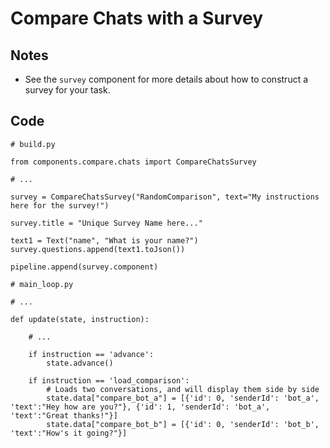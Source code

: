 # Compare Chats with a Survey

## Notes

- See the `survey` component for more details about how to construct a survey for your task.

## Code

```python3
# build.py

from components.compare.chats import CompareChatsSurvey

# ...

survey = CompareChatsSurvey("RandomComparison", text="My instructions here for the survey!")

survey.title = "Unique Survey Name here..."

text1 = Text("name", "What is your name?")
survey.questions.append(text1.toJson())

pipeline.append(survey.component)
```

```python3
# main_loop.py

# ...

def update(state, instruction):

    # ...

    if instruction == 'advance':
        state.advance()

    if instruction == 'load_comparison':
        # Loads two conversations, and will display them side by side
        state.data["compare_bot_a"] = [{'id': 0, 'senderId': 'bot_a', 'text':"Hey how are you?"}, {'id': 1, 'senderId': 'bot_a', 'text':"Great thanks!"}]
        state.data["compare_bot_b"] = [{'id': 0, 'senderId': 'bot_b', 'text':"How's it going?"}]
```